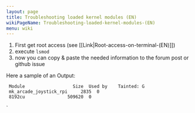 ```yaml
---
layout: page
title: Troubleshooting loaded kernel modules (EN)
wikiPageName: Troubleshooting-loaded-kernel-modules-(EN)
menu: wiki
---
```


1. First get root access (see [[Link|Root-access-on-terminal-(EN)]])
2. execute `lsmod` 
3. now you can copy & paste the needed information to the forum post or github issue



Here a sample of an Output:

     Module                  Size  Used by    Tainted: G
     mk_arcade_joystick_rpi     2835  0
     8192cu                509620  0




`     
